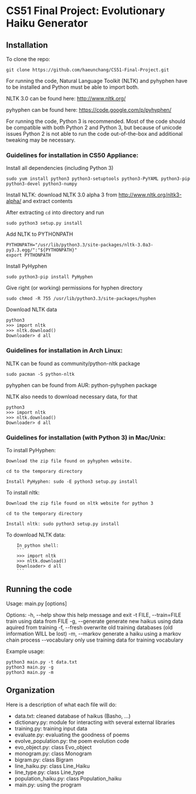 CS51 Final Project: Evolutionary Haiku Generator
===========

Installation
------------

To clone the repo:

```
git clone https://github.com/haeunchang/CS51-Final-Project.git
```

For running the code, Natural Language Toolkit (NLTK) and
pyhyphen have to be installed and Python must be able to import both.

NLTK 3.0 can be found here: http://www.nltk.org/

pyhyphen can be found here: https://code.google.com/p/pyhyphen/

For running the code, Python 3 is recommended.
Most of the code should be compatible with both Python 2 and Python 3,
but because of unicode issues Python 2 is not able to run the code
out-of-the-box and additional tweaking may be necessary.

### Guidelines for installation in CS50 Appliance:

Install all dependencies (including Python 3)
```
sudo yum install python3 python3-setuptools python3-PyYAML python3-pip python3-devel python3-numpy
```

Install NLTK: download NLTK 3.0 alpha 3 from http://www.nltk.org/nltk3-alpha/
and extract contents

After extracting `cd` into directory and run
```
sudo python3 setup.py install
```

Add NLTK to PYTHONPATH
```
PYTHONPATH="/usr/lib/python3.3/site-packages/nltk-3.0a3-py3.3.egg/":"${PYTHONPATH}"
export PYTHONPATH
```

Install PyHyphen
```
sudo python3-pip install PyHyphen
```

Give right (or working) permissions for hyphen directory
```
sudo chmod -R 755 /usr/lib/python3.3/site-packages/hyphen
```

Download NLTK data
```
python3
>>> import nltk
>>> nltk.download()
Downloader> d all
```

### Guidelines for installation in Arch Linux:

NLTK can be found as community/python-nltk package
```
sudo pacman -S python-nltk
```
pyhyphen can be found from AUR: python-pyhyphen package

NLTK also needs to download necessary data, for that
```
python3
>>> import nltk
>>> nltk.download()
Downloader> d all
```

### Guidelines for installation (with Python 3) in Mac/Unix:

To install PyHyphen:
	
	Download the zip file found on pyhyphen website. 

	cd to the temporary directory

	Install PyHyphen: sudo -E python3 setup.py install
	
To install nltk: 
	
	Download the zip file found on nltk website for python 3

	cd to the temporary directory 

	Install nltk: sudo python3 setup.py install

To download NLTK data:

        In python shell:
        ```
        >>> import nltk
        >>> nltk.download()
        Downloader> d all
        ```
	
Running the code
----------------

Usage: main.py [options]

Options:
  -h, --help            show this help message and exit
  -t FILE, --train=FILE
                        train using data from FILE
  -g, --generate        generate new haikus using data aquired from training
  -f, --fresh           overwrite old training databases (old information WILL
                        be lost)
  -m, --markov          generate a haiku using a markov chain process
  --vocabulary          only use training data for training vocabulary

Example usage:
```
python3 main.py -t data.txt
python3 main.py -g
python3 main.py -m
```

Organization
------------

Here is a description of what each file will do:
- data.txt: cleaned database of haikus (Basho, ...)
- dictionary.py: module for interacting with several external libraries
- training.py: training input data
- evaluate.py: evaluating the goodness of poems
- evolve_population.py: the poem evolution code
- evo_object.py: class Evo_object
- monogram.py: class Monogram
- bigram.py: class Bigram
- line_haiku.py: class Line_Haiku
- line_type.py: class Line_type
- population_haiku.py: class Population_haiku
- main.py: using the program
